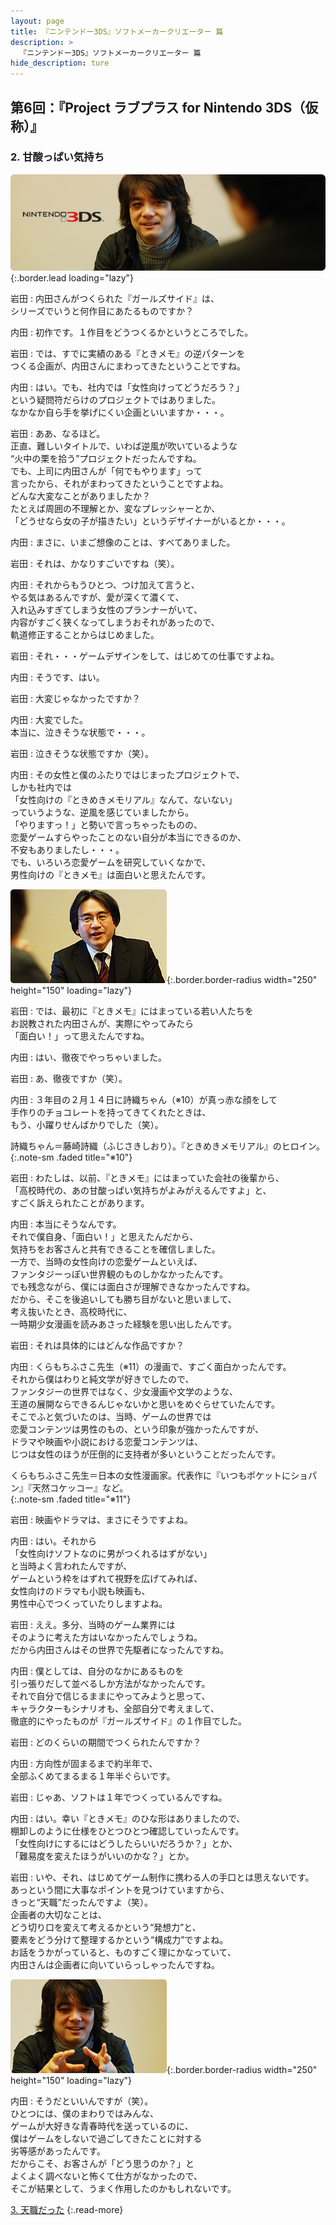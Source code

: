 ```yaml
---
layout: page
title: 『ニンテンドー3DS』ソフトメーカークリエーター 篇
description: >
  『ニンテンドー3DS』ソフトメーカークリエーター 篇
hide_description: ture
---
```


## 第6回：『Project ラブプラス for Nintendo 3DS（仮称）』

### 2. 甘酸っぱい気持ち

![](/interviews/jp/3ds/creators/vol1/img/mainvisual2.jpg){:.border.lead loading="lazy"}

岩田
: 内田さんがつくられた『ガールズサイド』は、<br>シリーズでいうと何作目にあたるものですか？

内田
: 初作です。１作目をどうつくるかというところでした。

岩田
: では、すでに実績のある『ときメモ』の逆パターンを<br>つくる企画が、内田さんにまわってきたということですね。

内田
: はい。でも、社内では「女性向けってどうだろう？」<br>という疑問符だらけのプロジェクトではありました。<br>なかなか自ら手を挙げにくい企画といいますか・・・。

岩田
: ああ、なるほど。<br>正直、難しいタイトルで、いわば逆風が吹いているような<br>“火中の栗を拾う”プロジェクトだったんですね。<br>でも、上司に内田さんが「何でもやります」って<br>言ったから、それがまわってきたということですよね。<br>どんな大変なことがありましたか？<br>たとえば周囲の不理解とか、変なプレッシャーとか、<br>「どうせなら女の子が描きたい」というデザイナーがいるとか・・・。

内田
: まさに、いまご想像のことは、すべてありました。

岩田
: それは、かなりすごいですね（笑）。

内田
: それからもうひとつ、つけ加えて言うと、<br>やる気はあるんですが、愛が深くて濃くて、<br>入れ込みすぎてしまう女性のプランナーがいて、<br>内容がすごく狭くなってしまうおそれがあったので、<br>軌道修正することからはじめました。

岩田
: それ・・・ゲームデザインをして、はじめての仕事ですよね。

内田
: そうです、はい。

岩田
: 大変じゃなかったですか？

内田
: 大変でした。<br>本当に、泣きそうな状態で・・・。

岩田
: 泣きそうな状態ですか（笑）。

内田
: その女性と僕のふたりではじまったプロジェクトで、<br>しかも社内では<br>「女性向けの『ときめきメモリアル』なんて、ないない」<br>っていうような、逆風を感じていましたから。<br>「やりますっ！」と勢いで言っちゃったものの、<br>恋愛ゲームすらやったことのない自分が本当にできるのか、<br>不安もありましたし・・・。<br>でも、いろいろ恋愛ゲームを研究していくなかで、<br>男性向けの『ときメモ』は面白いと思えたんです。

![](/interviews/jp/3ds/creators/vol1/img/photo4.jpg){:.border.border-radius width="250" height="150" loading="lazy"}

岩田
: では、最初に『ときメモ』にはまっている若い人たちを<br>お説教された内田さんが、実際にやってみたら<br>「面白い！」って思えたんですね。

内田
: はい、徹夜でやっちゃいました。

岩田
: あ、徹夜ですか（笑）。

内田
: ３年目の２月１４日に詩織ちゃん（※10）が真っ赤な顔をして<br>手作りのチョコレートを持ってきてくれたときは、<br>もう、小躍りせんばかりでした（笑）。

詩織ちゃん＝藤崎詩織（ふじさきしおり）。『ときめきメモリアル』のヒロイン。              
{:.note-sm .faded title="※10"}

岩田
: わたしは、以前、『ときメモ』にはまっていた会社の後輩から、<br>「高校時代の、あの甘酸っぱい気持ちがよみがえるんですよ」と、<br>すごく訴えられたことがあります。

内田
: 本当にそうなんです。<br>それで僕自身、「面白い！」と思えたんだから、<br>気持ちをお客さんと共有できることを確信しました。<br>一方で、当時の女性向けの恋愛ゲームといえば、<br>ファンタジーっぽい世界観のものしかなかったんです。<br>でも残念ながら、僕には面白さが理解できなかったんですね。<br>だから、そこを後追いしても勝ち目がないと思いまして、<br>考え抜いたとき、高校時代に、<br>一時期少女漫画を読みあさった経験を思い出したんです。

岩田
: それは具体的にはどんな作品ですか？

内田
: くらもちふさこ先生（※11）の漫画で、すごく面白かったんです。<br>それから僕はわりと純文学が好きでしたので、<br>ファンタジーの世界ではなく、少女漫画や文学のような、<br>王道の展開ならできるんじゃないかと思いをめぐらせていたんです。<br>そこでふと気づいたのは、当時、ゲームの世界では<br>恋愛コンテンツは男性のもの、という印象が強かったんですが、<br>ドラマや映画や小説における恋愛コンテンツは、<br>じつは女性のほうが圧倒的に支持者が多いということだったんです。

くらもちふさこ先生＝日本の女性漫画家。代表作に『いつもポケットにショパン』『天然コケッコー』など。              
{:.note-sm .faded title="※11"}

岩田
: 映画やドラマは、まさにそうですよね。

内田
: はい。それから<br>「女性向けソフトなのに男がつくれるはずがない」<br>と当時よく言われたんですが、<br>ゲームという枠をはずれて視野を広げてみれば、<br>女性向けのドラマも小説も映画も、<br>男性中心でつくっていたりしますよね。

岩田
: ええ。多分、当時のゲーム業界には<br>そのように考えた方はいなかったんでしょうね。<br>だから内田さんはその世界で先駆者になったんですね。

内田
: 僕としては、自分のなかにあるものを<br>引っ張りだして並べるしか方法がなかったんです。<br>それで自分で信じるままにやってみようと思って、<br>キャラクターもシナリオも、全部自分で考えまして、<br>徹底的にやったものが『ガールズサイド』の１作目でした。

岩田
: どのくらいの期間でつくられたんですか？

内田
: 方向性が固まるまで約半年で、<br>全部ふくめてまるまる１年半ぐらいです。

岩田
: じゃあ、ソフトは１年でつくっているんですね。

内田
: はい。幸い『ときメモ』のひな形はありましたので、<br>棚卸しのように仕様をひとつひとつ確認していったんです。<br>「女性向けにするにはどうしたらいいだろうか？」とか、<br>「難易度を変えたほうがいいのかな？」とか。

岩田
: いや、それ、はじめてゲーム制作に携わる人の手口とは思えないです。<br>あっという間に大事なポイントを見つけていますから、<br>きっと“天職”だったんですよ（笑）。<br>企画者の大切なことは、<br>どう切り口を変えて考えるかという“発想力”と、<br>要素をどう分けて整理するかという“構成力”ですよね。<br>お話をうかがっていると、ものすごく理にかなっていて、<br>内田さんは企画者に向いていらっしゃったんですね。

![](/interviews/jp/3ds/creators/vol1/img/photo5.jpg){:.border.border-radius width="250" height="150" loading="lazy"}

内田
: そうだといいんですが（笑）。<br>ひとつには、僕のまわりではみんな、<br>ゲームが大好きな青春時代を送っているのに、<br>僕はゲームをしないで過ごしてきたことに対する<br>劣等感があったんです。<br>だからこそ、お客さんが「どう思うのか？」と<br>よくよく調べないと怖くて仕方がなかったので、<br>そこが結果として、うまく作用したのかもしれないです。

[3. 天職だった](3.md)
{:.read-more}

